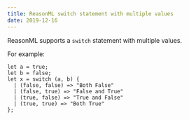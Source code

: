 ```yaml
---
title: ReasonML switch statement with multiple values
date: 2019-12-16
---
```


ReasonML supports a `switch` statement with multiple values.

For example:

```reasonml
let a = true;
let b = false;
let x = switch (a, b) {
  | (false, false) => "Both False"
  | (false, true) => "False and True"
  | (true, false) => "True and False"
  | (true, true) => "Both True"
};
```
